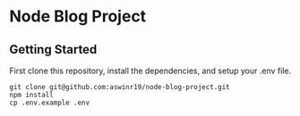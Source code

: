 # Node Blog Project

## Getting Started

First clone this repository, install the dependencies, and setup your .env file.

```
git clone git@github.com:aswinr19/node-blog-project.git
npm install
cp .env.example .env
```


